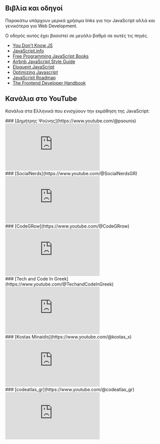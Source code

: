 ## Βιβλία και οδηγοί

Παρακάτω υπάρχουν μερικά χρήσιμα links για την JavaScript αλλά και γενικότερα για Web Development.

Ο οδηγός αυτός έχει βασιστεί σε μεγάλο βαθμό σε αυτές τις πηγές.

-   [You Don't Know JS](https://github.com/getify/You-Dont-Know-JS)
-   [JavaScript.info](https://javascript.info/)
-   [Free Programming JavaScript Books](https://github.com/EbookFoundation/free-programming-books/blob/main/books/free-programming-books-langs.md#javascript)
-   [Airbnb JavaScript Style Guide](https://github.com/airbnb/javascript)
-   [Eloquent JavaScript](https://eloquentjavascript.net/)
-   [Optimizing Javascript](https://romgrk.com/posts/optimizing-javascript)
-   [JavaScript Roadmap](https://roadmap.sh/javascript)
-   [The Frontend Developer Handbook](https://frontendmasters.com/guides/front-end-handbook/2024/)

## Κανάλια στο YouTube

Κανάλια στα Ελληνικά που ενισχύουν την εκμάθηση της JavaScript:

<div id="youtube-channels">

<div>
### [Δημήτρης Ψούνης](https://www.youtube.com/@psounis)

<iframe class="custom-iframe" src="https://www.youtube.com/embed/videoseries?si=lPAg68yt1PrJrQRU&amp;list=PLLMmbOLFy25Hl53Qju9zzG2DpglBp0b29" title="YouTube video player" frameborder="0" allow="accelerometer; autoplay; clipboard-write; encrypted-media; gyroscope; picture-in-picture; web-share" referrerpolicy="strict-origin-when-cross-origin" allowfullscreen></iframe>
</div>

<div>
### [SocialNerds](https://www.youtube.com/@SocialNerdsGR)

<iframe class="custom-iframe" src="https://www.youtube.com/embed/videoseries?si=3qlDWETxqBRBFo8x&amp;list=PLuswtImoIwq9qyQ_a7liKsCyR1CU1s946" title="YouTube video player" frameborder="0" allow="accelerometer; autoplay; clipboard-write; encrypted-media; gyroscope; picture-in-picture; web-share" referrerpolicy="strict-origin-when-cross-origin" allowfullscreen></iframe>
</div>

<div>
### [CodeGRow](https://www.youtube.com/@CodeGRrow)

<iframe class="custom-iframe" src="https://www.youtube.com/embed/videoseries?si=CoIJYrPRHZT9KKcl&amp;list=PLLazhr7ULbhq8dq-pxbJCZJU2tRVro519" title="YouTube video player" frameborder="0" allow="accelerometer; autoplay; clipboard-write; encrypted-media; gyroscope; picture-in-picture; web-share" referrerpolicy="strict-origin-when-cross-origin" allowfullscreen></iframe>
</div>

<div>
### [Tech and Code In Greek](https://www.youtube.com/@TechandCodeInGreek)

<iframe class="custom-iframe" src="https://www.youtube.com/embed/videoseries?si=D7FAyITMgfZ-tQ8b&amp;list=PLlae17WKTjHkwQgBG4EgIIZy2LC-FklWn" title="YouTube video player" frameborder="0" allow="accelerometer; autoplay; clipboard-write; encrypted-media; gyroscope; picture-in-picture; web-share" referrerpolicy="strict-origin-when-cross-origin" allowfullscreen></iframe>
</div>

<div>
### [Kostas Minaidis](https://www.youtube.com/@kostas_x)

<iframe class="custom-iframe" src="https://www.youtube.com/embed/videoseries?si=jhEmKLssrFO0cGC0&amp;list=PLz6-xmVUqB-9q6IvzFVirZ55BcDPL4DpT" title="YouTube video player" frameborder="0" allow="accelerometer; autoplay; clipboard-write; encrypted-media; gyroscope; picture-in-picture; web-share" referrerpolicy="strict-origin-when-cross-origin" allowfullscreen></iframe>
</div>

<div>
### [codeatlas_gr](https://www.youtube.com/@codeatlas_gr)

<iframe class="custom-iframe" src="https://www.youtube.com/embed/videoseries?si=3LA8IQVynn1IAN4A&amp;list=PL_ldFgvuSZ87UWMfC_UNPBBNnUbGn_XK7" title="YouTube video player" frameborder="0" allow="accelerometer; autoplay; clipboard-write; encrypted-media; gyroscope; picture-in-picture; web-share" referrerpolicy="strict-origin-when-cross-origin" allowfullscreen></iframe>
</div>

</div>
